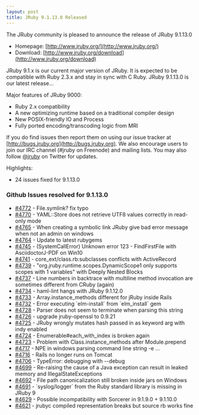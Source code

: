 ```yaml
---
layout: post
title: JRuby 9.1.13.0 Released
---
```

The JRuby community is pleased to announce the release of JRuby 9.1.13.0

- Homepage: [http://www.jruby.org/](http://www.jruby.org/)
- Download: [http://www.jruby.org/download](http://www.jruby.org/download)

JRuby 9.1.x is our current major version of JRuby.  It is expected to be compatible with Ruby 2.3.x and stay in sync with C Ruby.  JRuby 9.1.13.0 is our latest release...

Major features of JRuby 9000:

- Ruby 2.x compatibility
- A new optimizing runtime based on a traditional compiler design
- New POSIX-friendly IO and Process
- Fully ported encoding/transcoding logic from MRI

If you do find issues then report them on using our issue tracker at [http://bugs.jruby.org](http://bugs.jruby.org). We also encourage users to join our IRC channel (#jruby on Freenode) and mailing lists. You may also follow [@jruby](https://twitter.com/jruby) on Twitter for updates.

Highlights:

- 24 issues fixed for 9.1.13.0

### Github Issues resolved for 9.1.13.0

<ul>
<li><a href="https://github.com/jruby/jruby/pull/4772">#4772</a> - File.symlink? fix typo</li>
<li><a href="https://github.com/jruby/jruby/issues/4770">#4770</a> - YAML::Store does not retrieve UTF8 values correctly in read-only mode</li>
<li><a href="https://github.com/jruby/jruby/issues/4765">#4765</a> - When creating a symbolic link JRuby give bad error message when not an admin on windows</li>
<li><a href="https://github.com/jruby/jruby/issues/4764">#4764</a> - Update to latest rubygems</li>
<li><a href="https://github.com/jruby/jruby/issues/4745">#4745</a> - (SystemCallError) Unknown error 123 - FindFirstFile with AsciidoctorJ-PDF on Win10</li>
<li><a href="https://github.com/jruby/jruby/issues/4741">#4741</a> - core_ext/class.rb:subclasses conflicts with ActiveRecord</li>
<li><a href="https://github.com/jruby/jruby/issues/4739">#4739</a> - "org.jruby.runtime.scopes.DynamicScope1 only supports scopes with 1 variables" with Deeply Nested Blocks</li>
<li><a href="https://github.com/jruby/jruby/issues/4737">#4737</a> - Line numbers in backtrace with multiline method invocation are sometimes different from CRuby (again)</li>
<li><a href="https://github.com/jruby/jruby/issues/4734">#4734</a> - haml-lint hangs with JRuby 9.1.12.0</li>
<li><a href="https://github.com/jruby/jruby/issues/4733">#4733</a> - Array.instance_methods different for jRuby inside Rails</li>
<li><a href="https://github.com/jruby/jruby/issues/4732">#4732</a> - Error executing `elm-install` from `elm_install` gem</li>
<li><a href="https://github.com/jruby/jruby/issues/4728">#4728</a> - Parser does not seem to terminate when parsing this string</li>
<li><a href="https://github.com/jruby/jruby/pull/4726">#4726</a> - upgrade jruby-openssl to 0.9.21</li>
<li><a href="https://github.com/jruby/jruby/issues/4725">#4725</a> - JRuby wrongly mutates hash passed in as keyword arg with indy enabled</li>
<li><a href="https://github.com/jruby/jruby/issues/4724">#4724</a> - Enumerable#each_with_index is broken again</li>
<li><a href="https://github.com/jruby/jruby/issues/4723">#4723</a> - Problem with Class.instance_methods after Module.prepend</li>
<li><a href="https://github.com/jruby/jruby/issues/4717">#4717</a> - NPE in windows parsing command line string -e ...</li>
<li><a href="https://github.com/jruby/jruby/issues/4716">#4716</a> - Rails no longer runs on Tomcat</li>
<li><a href="https://github.com/jruby/jruby/issues/4706">#4706</a> - TypeError: debugging with --debug</li>
<li><a href="https://github.com/jruby/jruby/issues/4699">#4699</a> - Re-raising the cause of a Java exception can result in leaked memory and IllegalStateExceptions</li>
<li><a href="https://github.com/jruby/jruby/issues/4692">#4692</a> - File path canonicalization still broken inside jars on Windows</li>
<li><a href="https://github.com/jruby/jruby/issues/4691">#4691</a> - `syslog/logger` from the Ruby standard library is missing in JRuby 9</li>
<li><a href="https://github.com/jruby/jruby/issues/4629">#4629</a> - Possible incompatibility with Sorcerer in 9.1.9.0 + 9.1.10.0</li>
<li><a href="https://github.com/jruby/jruby/issues/4621">#4621</a> - jrubyc compiled representation breaks but source rb works fine</li>
</ul>
